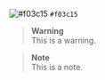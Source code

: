 ![#f03c15](https://via.placeholder.com/15/f03c15/f03c15.png) `#f03c15`
> __Warning__  
> This is a warning.

> __Note__  
> This is a note.
> 
